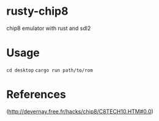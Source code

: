# rusty-chip8
chip8 emulator with rust and sdl2

# Usage
`cd desktop`
`cargo run path/to/rom`

# References
(http://devernay.free.fr/hacks/chip8/C8TECH10.HTM#0.0)
